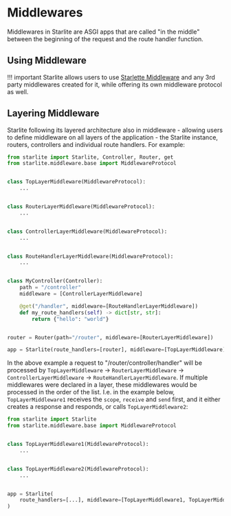 # Middlewares

Middlewares in Starlite are ASGI apps that are called "in the middle" between the beginning of the request and the route
handler function.

## Using Middleware

<!-- prettier-ignore -->
!!! important
    Starlite allows users to use [Starlette Middleware](https://www.starlette.io/middleware/) and any 3rd
    party middlewares created for it, while offering its own middleware protocol as well.

## Layering Middleware

Starlite following its layered architecture also in middleware - allowing users to define middleware on all layers of
the application - the Starlite instance, routers, controllers and individual route handlers. For example:

```python
from starlite import Starlite, Controller, Router, get
from starlite.middleware.base import MiddlewareProtocol


class TopLayerMiddleware(MiddlewareProtocol):
    ...


class RouterLayerMiddleware(MiddlewareProtocol):
    ...


class ControllerLayerMiddleware(MiddlewareProtocol):
    ...


class RouteHandlerLayerMiddleware(MiddlewareProtocol):
    ...


class MyController(Controller):
    path = "/controller"
    middleware = [ControllerLayerMiddleware]

    @get("/handler", middleware=[RouteHandlerLayerMiddleware])
    def my_route_handlers(self) -> dict[str, str]:
        return {"hello": "world"}


router = Router(path="/router", middleware=[RouterLayerMiddleware])

app = Starlite(route_handlers=[router], middleware=[TopLayerMiddleware])
```

In the above example a request to "/router/controller/handler" will be processed by `TopLayerMiddleware`
-> `RouterLayerMiddleware` -> `ControllerLayerMiddleware` -> `RouteHandlerLayerMiddleware`. If multiple middlewares were
declared in a layer, these middlewares would be processed in the order of the list. I.e. in the example
below, `TopLayerMiddleware1` receives the `scope`, `receive` and `send` first, and it either creates a response and
responds, or calls
`TopLayerMiddleware2`:

```python
from starlite import Starlite
from starlite.middleware.base import MiddlewareProtocol


class TopLayerMiddleware1(MiddlewareProtocol):
    ...


class TopLayerMiddleware2(MiddlewareProtocol):
    ...


app = Starlite(
    route_handlers=[...], middleware=[TopLayerMiddleware1, TopLayerMiddleware2]
)
```

